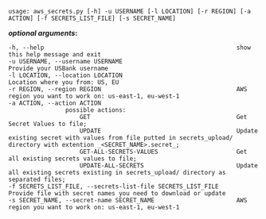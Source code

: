 `usage: aws_secrets.py [-h] -u USERNAME [-l LOCATION] [-r REGION] [-a ACTION] [-f SECRETS_LIST_FILE] [-s SECRET_NAME]`


**_optional arguments_:**

    -h, --help                                                      show this help message and exit
    -u USERNAME, --username USERNAME                                Provide your USBank username
    -l LOCATION, --location LOCATION                                Location where you from: US, EU
    -r REGION, --region REGION                                      AWS region you want to work on: us-east-1, eu-west-1
    -a ACTION, --action ACTION
                    possible actions:
                        GET                                         Get Secret Values to file; 
                        UPDATE                                      Update existing secret with values from file putted in secrets_upload/ directory with extention _<SECRET_NAME>.secret_; 
                        GET-ALL-SECRETS-VALUES                      Get all existing secrets values to file; 
                        UPDATE-ALL-SECRETS                          Update all existing secrets existing in secrets_upload/ directory as separated files;
    -f SECRETS_LIST_FILE, --secrets-list-file SECRETS_LIST_FILE     Provide file with secret names you need to download or update
    -s SECRET_NAME, --secret-name SECRET_NAME                       AWS region you want to work on: us-east-1, eu-west-1

                        
